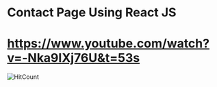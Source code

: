 # Contact Page Using React JS 
# https://www.youtube.com/watch?v=-Nka9IXj76U&t=53s

![HitCount](https://i.ytimg.com/vi/-Nka9IXj76U/maxresdefault.jpg)
